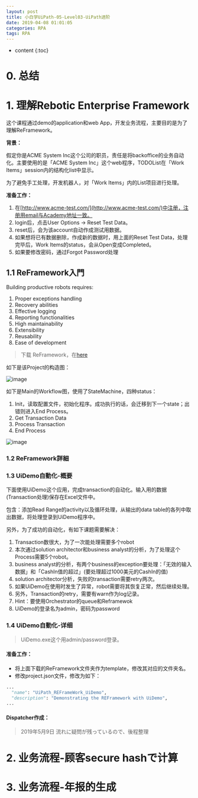 ```yaml
---
layout: post
title: 小白学UiPath-05-Level03-UiPath进阶
date: 2019-04-08 01:01:05
categories: RPA
tags: RPA
---
```

* content
{:toc}

# 0. 总结

# 1. 理解Rebotic Enterprise Framework

这个课程通过demo的application和web App，开发业务流程，主要目的是为了理解ReFramework。

**背景：**

假定你是ACME System Inc这个公司的职员，责任是将backoffice的业务自动化。主要使用的是「ACME System Inc」这个web程序，TODOList在「Work Items」session内的结构化list中显示。

为了避免手工处理，开发机器人，对「Work Items」内的List项目进行处理。

**准备工作：**

1. 在[http://www.acme-test.com/](http://www.acme-test.com/)中注册，注册用email与Academy地址一致。
2. login后，点击User Options -> Reset Test Data。
3. reset后，会为该account自动作成测试用数据。
4. 如果想将已有数据删除，作成新的数据时，用上面的Reset Test Data，处理完毕后，Work Items的status，会从Open变成Completed。
5. 如果要修改密码，通过Forgot Password处理

## 1.1 ReFramework入門

Building productive robots requires:

1. Proper exceptions handling
2. Recovery abilities
3. Effective logging
4. Reporting functionalities
5. High maintainability
6. Extensibility
7. Reusability
8. Ease of development

> 下载 ReFramework，在[here](https://github.com/UiPath/ReFrameWork)

如下是该Project的构造图：

![image](https://user-images.githubusercontent.com/18595935/57195013-8474e700-6f88-11e9-9450-e0e9bc4367ab.png)

如下是Main的Workflow图，使用了StateMachine，四种status：
1. Init，读取配置文件，初始化程序。成功执行的话，会迁移到下一个state；出错则进入End Process。
2. Get Transaction Data
3. Process Transaction
4. End Process

![image](https://user-images.githubusercontent.com/18595935/57180788-29c78680-6ec7-11e9-8590-4488b9edee2d.png)

### 1.2 ReFramework詳細



### 1.3 UiDemo自動化-概要

下面使用UiDemo这个应用，完成transaction的自动化。输入用的数据(Transaction处理)保存在Excel文件中。

包含：添加Read Range的activity以及循环处理，从输出的data table的各列中取出数据，将处理登录到UiDemo程序中。

另外，为了成功的自动化，有如下课题需要解决：

1. Transaction数很大，为了一次能处理需要多个robot
2. 本次通过solution architector和business analyst的分析，为了处理这个Process需要5个robot。
3. business analyst的分析，有两个business的exception要处理：「无效的输入数据」和「CashIn值的超过」(要处理超过1000美元的CashIn的值)
4. solution architector分析，失败的transaction需要retry两次。
5. 如果UiDemo在使用时发生了异常，robot需要将其恢复正常，然后继续处理。
6. 另外，Transaction的retry，需要有warn作为log记录。
7. Hint：要使用Orchestrator的queue和Reframewok
8. UiDemo的登录名为admin，密码为password

### 1.4 UiDemo自動化-详细

> UiDemo.exe这个用admin/password登录。

#### **准备工作：**
- 将上面下载的ReFramework文件夹作为template，修改其对应的文件夹名。
- 修改project.json文件，修改为如下：

```python
...
  "name": "UiPath_REFrameWork_UiDemo",
  "description": "Demonstrating the REFramework with UiDemo",
...
```

#### **Dispatcher作成：**

> 2019年5月9日 流れに疑問が残っているので、後程整理


# 2. 业务流程-顾客secure hashで计算

# 3. 业务流程-年报的生成

